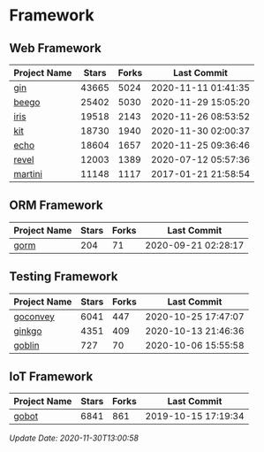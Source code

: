 # Framework

## Web Framework
| Project Name | Stars | Forks | Last Commit |
| ------------ | ----- | ----- | ----------- |
| [gin](https://github.com/gin-gonic/gin) | 43665 | 5024 | 2020-11-11 01:41:35 |
| [beego](https://github.com/astaxie/beego) | 25402 | 5030 | 2020-11-29 15:05:20 |
| [iris](https://github.com/kataras/iris) | 19518 | 2143 | 2020-11-26 08:53:52 |
| [kit](https://github.com/go-kit/kit) | 18730 | 1940 | 2020-11-30 02:00:37 |
| [echo](https://github.com/labstack/echo) | 18604 | 1657 | 2020-11-25 09:36:46 |
| [revel](https://github.com/revel/revel) | 12003 | 1389 | 2020-07-12 05:57:36 |
| [martini](https://github.com/go-martini/martini) | 11148 | 1117 | 2017-01-21 21:58:54 |

## ORM Framework
| Project Name | Stars | Forks | Last Commit |
| ------------ | ----- | ----- | ----------- |
| [gorm](https://github.com/jinzhu/gorm) | 204 | 71 | 2020-09-21 02:28:17 |

## Testing Framework
| Project Name | Stars | Forks | Last Commit |
| ------------ | ----- | ----- | ----------- |
| [goconvey](https://github.com/smartystreets/goconvey) | 6041 | 447 | 2020-10-25 17:47:07 |
| [ginkgo](https://github.com/onsi/ginkgo) | 4351 | 409 | 2020-10-13 21:46:36 |
| [goblin](https://github.com/franela/goblin) | 727 | 70 | 2020-10-06 15:55:58 |

## IoT Framework
| Project Name | Stars | Forks | Last Commit |
| ------------ | ----- | ----- | ----------- |
| [gobot](https://github.com/hybridgroup/gobot) | 6841 | 861 | 2019-10-15 17:19:34 |

*Update Date: 2020-11-30T13:00:58*